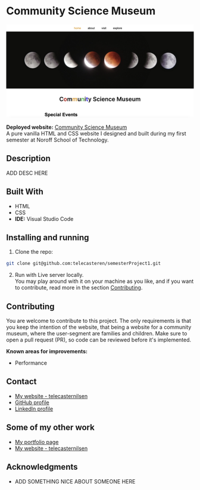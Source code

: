 # Community Science Museum

![image](images/semesterProj1-screenshot.png)

**Deployed website:** [Community Science Museum](https://telecasteren-semester1.netlify.app/)<br/>
A pure vanilla HTML and CSS website I designed and built during my first semester at Noroff School of Technology.

## Description

ADD DESC HERE

## Built With

- HTML
- CSS
- **IDE:** Visual Studio Code

## Installing and running

1. Clone the repo:

```bash
git clone git@github.com:telecasteren/semesterProject1.git
```

2. Run with Live server locally.<br/>
   You may play around with it on your machine as you like, and if you want to contribute, read more in the section [Contributing](#contributing).

## Contributing

You are welcome to contribute to this project. The only requirements is that you keep the intention of the website, that being a website for a community museum, where the user-segment are families and children. Make sure to open a pull request (PR), so code can be reviewed before it's implemented.

**Known areas for improvements:**

- Performance

## Contact

- [My website - telecasternilsen](https://telecasternilsen.netlify.app/)
- [GitHub profile](https://github.com/telecasteren)
- [LinkedIn profile](https://www.linkedin.com/in/tele-caster-nilsen-7002b9249/)

## Some of my other work

- [My portfolio page](https://tcn-portfolio.netlify.app/)
- [My website - telecasternilsen](https://telecasternilsen.netlify.app/)

## Acknowledgments

- ADD SOMETHING NICE ABOUT SOMEONE HERE
